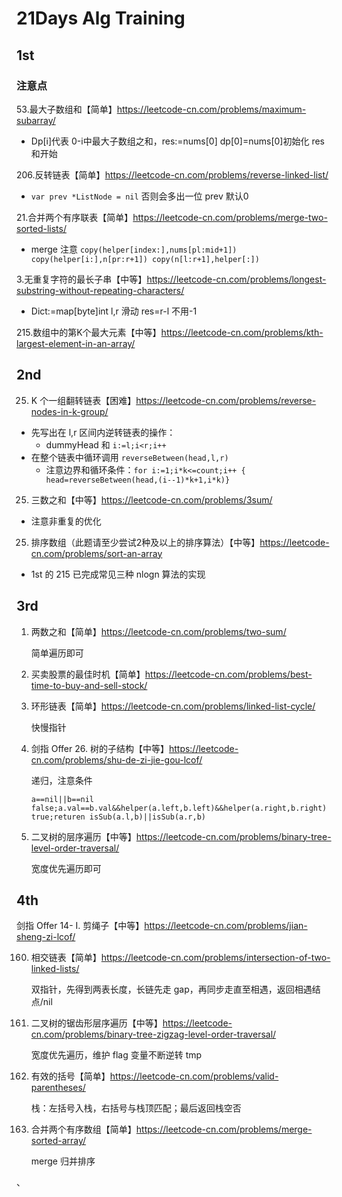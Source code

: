 # 21Days Alg Training

## 1st

### 注意点

53.最大子数组和【简单】https://leetcode-cn.com/problems/maximum-subarray/

- Dp[i]代表 0-i中最大子数组之和，res:=nums[0]  dp[0]=nums[0]初始化 res 和开始



206.反转链表【简单】https://leetcode-cn.com/problems/reverse-linked-list/

- `var prev *ListNode = nil` 否则会多出一位 prev 默认0



21.合并两个有序联表【简单】https://leetcode-cn.com/problems/merge-two-sorted-lists/

- merge 注意 `copy(helper[index:],nums[pl:mid+1])  copy(helper[i:],n[pr:r+1]) copy(n[l:r+1],helper[:])`



3.无重复字符的最长子串【中等】https://leetcode-cn.com/problems/longest-substring-without-repeating-characters/

- Dict:=map[byte]int l,r 滑动 res=r-l 不用-1



215.数组中的第K个最大元素【中等】https://leetcode-cn.com/problems/kth-largest-element-in-an-array/





## 2nd

25. K 个一组翻转链表【困难】https://leetcode-cn.com/problems/reverse-nodes-in-k-group/

- 先写出在 l,r 区间内逆转链表的操作：
  - dummyHead 和 `i:=l;i<r;i++`
- 在整个链表中循环调用 `reverseBetween(head,l,r)`
  - 注意边界和循环条件：`for i:=1;i*k<=count;i++ { head=reverseBetween(head,(i--1)*k+1,i*k)}`

25. 三数之和【中等】https://leetcode-cn.com/problems/3sum/

- 注意非重复的优化

25. 排序数组（此题请至少尝试2种及以上的排序算法）【中等】https://leetcode-cn.com/problems/sort-an-array

- 1st 的 215 已完成常见三种 nlogn 算法的实现





## 3rd



1. 两数之和【简单】https://leetcode-cn.com/problems/two-sum/

   简单遍历即可

2. 买卖股票的最佳时机【简单】https://leetcode-cn.com/problems/best-time-to-buy-and-sell-stock/

3. 环形链表【简单】https://leetcode-cn.com/problems/linked-list-cycle/

   快慢指针

4. 剑指 Offer 26. 树的子结构【中等】https://leetcode-cn.com/problems/shu-de-zi-jie-gou-lcof/

   递归，注意条件

   `a==nil||b==nil false;a.val==b.val&&helper(a.left,b.left)&&helper(a.right,b.right) true;returen isSub(a.l,b)||isSub(a.r,b)`

5. 二叉树的层序遍历【中等】https://leetcode-cn.com/problems/binary-tree-level-order-traversal/

   宽度优先遍历即可















## 4th

剑指 Offer 14- I. 剪绳子【中等】https://leetcode-cn.com/problems/jian-sheng-zi-lcof/



160. 相交链表【简单】https://leetcode-cn.com/problems/intersection-of-two-linked-lists/

     双指针，先得到两表长度，长链先走 gap，再同步走直至相遇，返回相遇结点/nil

161. 二叉树的锯齿形层序遍历【中等】https://leetcode-cn.com/problems/binary-tree-zigzag-level-order-traversal/

     宽度优先遍历，维护 flag 变量不断逆转 tmp

162. 有效的括号【简单】https://leetcode-cn.com/problems/valid-parentheses/

     栈：左括号入栈，右括号与栈顶匹配；最后返回栈空否

163. 合并两个有序数组【简单】https://leetcode-cn.com/problems/merge-sorted-array/

     merge 归并排序























、
